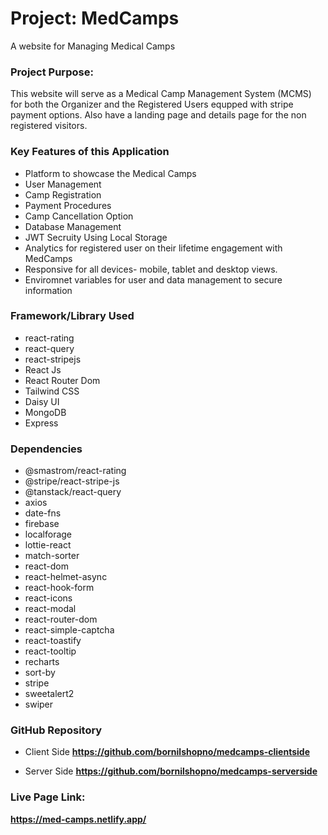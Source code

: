 
# Project: MedCamps
A website for Managing Medical Camps

### Project Purpose:

This website will serve as a Medical Camp Management System (MCMS) for both the Organizer and the Registered Users equpped with stripe payment options. Also have a landing page and details page for the non registered visitors.

### Key Features of this Application
* Platform to showcase the Medical Camps
* User Management
* Camp Registration
* Payment Procedures
* Camp Cancellation Option
* Database Management
* JWT Secruity Using Local Storage
* Analytics for registered user on their lifetime engagement with MedCamps
* Responsive for all devices- mobile, tablet and desktop views.
* Enviromnet variables for user and data management to secure information



### Framework/Library Used
* react-rating
* react-query
* react-stripejs
* React Js
* React Router Dom
* Tailwind CSS
* Daisy UI
* MongoDB
* Express

### Dependencies
   * @smastrom/react-rating
   * @stripe/react-stripe-js
   * @tanstack/react-query
   * axios
   * date-fns
   * firebase
   * localforage
   * lottie-react
   * match-sorter
   * react-dom
   * react-helmet-async
   * react-hook-form
   * react-icons
   * react-modal
   * react-router-dom
   * react-simple-captcha
   * react-toastify
   * react-tooltip
   * recharts
   * sort-by
   * stripe
   * sweetalert2
   * swiper


### GitHub Repository
* Client Side
**https://github.com/bornilshopno/medcamps-clientside**

* Server Side
**https://github.com/bornilshopno/medcamps-serverside**

### Live Page Link:

**https://med-camps.netlify.app/**
